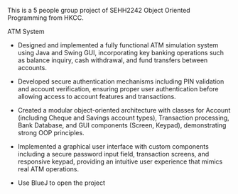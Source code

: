 This is a 5 people group project of SEHH2242 Object Oriented Programming from HKCC.

ATM System
- Designed and implemented a fully functional ATM simulation system using Java and Swing GUI, incorporating key banking operations such as balance inquiry, cash withdrawal, and fund transfers between accounts.
- Developed secure authentication mechanisms including PIN validation and account verification, ensuring proper user authentication before allowing access to account features and transactions.
- Created a modular object-oriented architecture with classes for Account (including Cheque and Savings account types), Transaction processing, Bank Database, and GUI components (Screen, Keypad), demonstrating strong OOP principles.
- Implemented a graphical user interface with custom components including a secure password input field, transaction screens, and responsive keypad, providing an intuitive user experience that mimics real ATM operations.

- Use BlueJ to open the project
